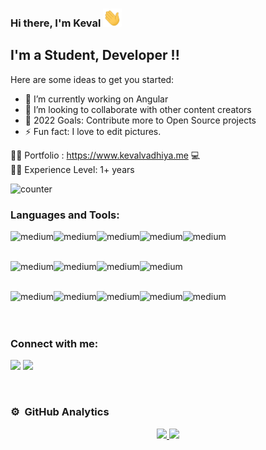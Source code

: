 ### Hi there, I'm Keval  <img src="https://raw.githubusercontent.com/ptprashanttripathi/ptprashanttripathi/master/hi.gif" width="30px">


## I'm a Student, Developer !!


Here are some ideas to get you started:

- 🔭 I’m currently working on Angular 
- 👯 I’m looking to collaborate with other content creators
- 🥅 2022 Goals: Contribute more to Open Source projects
- ⚡ Fun fact: I love to edit pictures.

👨‍💻 Portfolio : https://www.kevalvadhiya.me 💻<br>
👨‍🎓 Experience Level: 1+ years

![counter](https://komarev.com/ghpvc/?username=keval101&style=flat-square)


### Languages and Tools:

<p align='left'>
<img align="left" alt="medium" src="https://img.shields.io/badge/Angular-DD0031?style=for-the-badge&logo=angular&logoColor=white"/>
<img align="left" alt="medium" src="https://img.shields.io/badge/Material%20UI-007FFF?style=for-the-badge&logo=mui&logoColor=white"/>
<img align="left" alt="medium" src="https://img.shields.io/badge/material%20design-757575?style=for-the-badge&logo=material%20design&logoColor=white"/>
<img align="left" alt="medium" src="https://img.shields.io/badge/Sass-CC6699?style=for-the-badge&logo=sass&logoColor=white"/>
<img align="left" alt="medium" src="https://img.shields.io/badge/Tailwind_CSS-38B2AC?style=for-the-badge&logo=tailwind-css&logoColor=white"/>
</p>
<br />
<br />
<p align='left'>
<img align="left" alt="medium" src="https://img.shields.io/badge/CSS3-1572B6?style=for-the-badge&logo=css3&logoColor=white"/>
<img align="left" alt="medium" src="https://img.shields.io/badge/HTML5-E34F26?style=for-the-badge&logo=html5&logoColor=white"/>
<img align="left" alt="medium" src="https://img.shields.io/badge/JavaScript-323330?style=for-the-badge&logo=javascript&logoColor=F7DF1E"/>
<img align="left" alt="medium" src="https://img.shields.io/badge/TypeScript-007ACC?style=for-the-badge&logo=typescript&logoColor=white"/>
</p>
<br />
<br />
<p align='left'>
<img align="left" alt="medium" src="https://img.shields.io/badge/Windows-0078D6?style=for-the-badge&logo=windows&logoColor=white"/>
<img align="left" alt="medium" src="https://img.shields.io/badge/GIT-E44C30?style=for-the-badge&logo=git&logoColor=white"/>
<img align="left" alt="medium" src="https://img.shields.io/badge/Jira-0052CC?style=for-the-badge&logo=Jira&logoColor=white"/>
<img align="left" alt="medium" src="https://img.shields.io/badge/Adobe%20XD-470137?style=for-the-badge&logo=Adobe%20XD&logoColor=#FF61F6"/>
<img align="left" alt="medium" src="https://img.shields.io/badge/Adobe%20Photoshop-31A8FF?style=for-the-badge&logo=Adobe%20Photoshop&logoColor=black"/>
</p>
</br>


<br />
<br />

### Connect with me:


[<img src="https://img.shields.io/badge/linkedin-%230077B5.svg?&style=for-the-badge&logo=linkedin&logoColor=white" />][linkedin]
[<img src = "https://img.shields.io/badge/instagram-%23E4405F.svg?&style=for-the-badge&logo=instagram&logoColor=white">][instagram]

<br />

### ⚙️  &nbsp;GitHub Analytics

<p align="center">
<a href="https://github.com/keval101">
  <img height="180em" src="https://github-readme-stats-eight-theta.vercel.app/api?username=keval101&show_icons=true&theme=codeSTACKr&include_all_commits=true&count_private=true" />
  <img height="180em" src="https://github-readme-stats-eight-theta.vercel.app/api/top-langs/?username=keval101&layout=compact&exclude_lang=java+r&theme=codeSTACKr" />
</p>

[instagram]: https://www.instagram.com/keval_vadhiya101/
[linkedin]: https://www.linkedin.com/in/keval-vadhiya-914064199/
